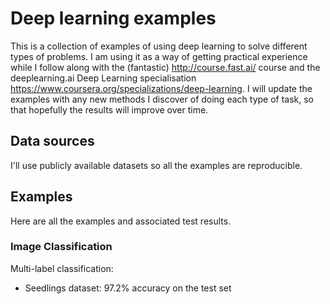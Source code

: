 # Deep learning examples

This is a collection of examples of using deep learning to solve different types of problems. I am using it as a way of getting practical experience while I follow along with the (fantastic) http://course.fast.ai/ course and the deeplearning.ai Deep Learning specialisation https://www.coursera.org/specializations/deep-learning. I will update the examples with any new methods I discover of doing each type of task, so that hopefully the results will improve over time.

## Data sources

I'll use publicly available datasets so all the examples are reproducible.

## Examples

Here are all the examples and associated test results.

### Image Classification

Multi-label classification:
 - Seedlings dataset: 97.2% accuracy on the test set